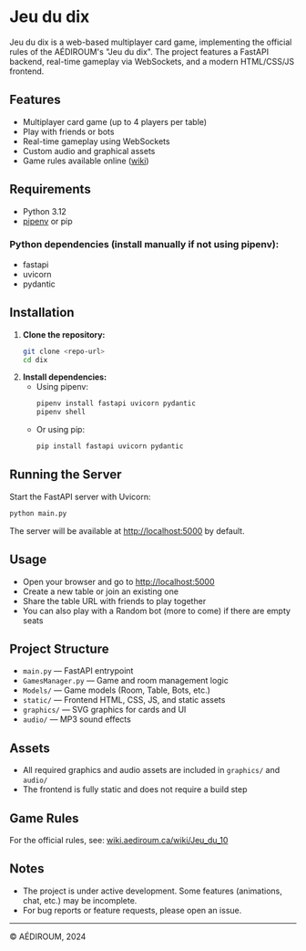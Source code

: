 # Jeu du dix

Jeu du dix is a web-based multiplayer card game, implementing the official rules of the AÉDIROUM's "Jeu du dix". The project features a FastAPI backend, real-time gameplay via WebSockets, and a modern HTML/CSS/JS frontend.

## Features
- Multiplayer card game (up to 4 players per table)
- Play with friends or bots
- Real-time gameplay using WebSockets
- Custom audio and graphical assets
- Game rules available online ([wiki](https://wiki.aediroum.ca/wiki/Jeu_du_10))

## Requirements
- Python 3.12
- [pipenv](https://pipenv.pypa.io/en/latest/) or pip

### Python dependencies (install manually if not using pipenv):
- fastapi
- uvicorn
- pydantic

## Installation
1. **Clone the repository:**
   ```bash
   git clone <repo-url>
   cd dix
   ```
2. **Install dependencies:**
   - Using pipenv:
     ```bash
     pipenv install fastapi uvicorn pydantic
     pipenv shell
     ```
   - Or using pip:
     ```bash
     pip install fastapi uvicorn pydantic
     ```

## Running the Server
Start the FastAPI server with Uvicorn:
```bash
python main.py
```
The server will be available at [http://localhost:5000](http://localhost:5000) by default.

## Usage
- Open your browser and go to [http://localhost:5000](http://localhost:5000)
- Create a new table or join an existing one
- Share the table URL with friends to play together
- You can also play with a Random bot (more to come) if there are empty seats

## Project Structure
- `main.py` — FastAPI entrypoint
- `GamesManager.py` — Game and room management logic
- `Models/` — Game models (Room, Table, Bots, etc.)
- `static/` — Frontend HTML, CSS, JS, and static assets
- `graphics/` — SVG graphics for cards and UI
- `audio/` — MP3 sound effects

## Assets
- All required graphics and audio assets are included in `graphics/` and `audio/`
- The frontend is fully static and does not require a build step

## Game Rules
For the official rules, see: [wiki.aediroum.ca/wiki/Jeu_du_10](https://wiki.aediroum.ca/wiki/Jeu_du_10)

## Notes
- The project is under active development. Some features (animations, chat, etc.) may be incomplete.
- For bug reports or feature requests, please open an issue.

---
© AÉDIROUM, 2024 
